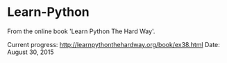 # Learn-Python
From the online book 'Learn Python The Hard Way'.

Current progress: 
http://learnpythonthehardway.org/book/ex38.html
Date: August 30, 2015
